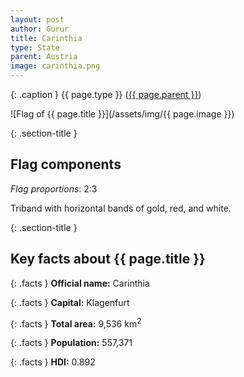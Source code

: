 ```yaml
---
layout: post
author: Gurur
title: Carinthia
type: State
parent: Austria
image: carinthia.png
---
```

{: .caption }
{{ page.type }} ([{{ page.parent }}](/2019/03/13/austria.html))

![Flag of {{ page.title }}](/assets/img/{{ page.image }})

{: .section-title }
## Flag components

*Flag proportions*: 2:3

Triband with horizontal bands of gold, red, and white.

{: .section-title }
## Key facts about {{ page.title }}

{: .facts }
**Official name:** Carinthia

{: .facts }
**Capital:** Klagenfurt

{: .facts }
**Total area:** 9,536 km<sup>2</sup>

{: .facts }
**Population:** 557,371

{: .facts }
**HDI:** 0.892
